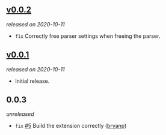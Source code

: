 ## [v0.0.2](https://github.com/metabahn/llhttp/releases/tag/v0.0.2)

*released on 2020-10-11*

  * `fix` Correctly free parser settings when freeing the parser.

## [v0.0.1](https://github.com/metabahn/llhttp/releases/tag/v0.0.1)

*released on 2020-10-11*

  * Initial release.

## 0.0.3

*unreleased*

  * `fix` [#5](https://github.com/metabahn/llhttp/pull/5) Build the extension correctly ([bryanp](https://github.com/bryanp))


